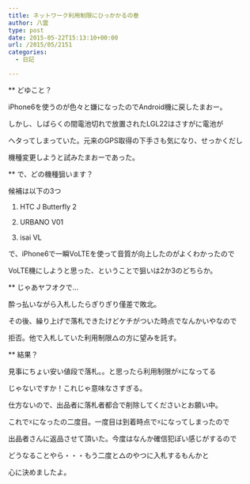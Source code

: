 ```yaml
---
title: ネットワーク利用制限にひっかかるの巻
author: 八雲
type: post
date: 2015-05-22T15:13:10+00:00
url: /2015/05/2151
categories:
  - 日記

---
```

** どゆこと？
  
iPhone6を使うのが色々と嫌になったのでAndroid機に戻したまおー。
  
しかし、しばらくの間電池切れで放置されたLGL22はさすがに電池が
  
ヘタってしまっていた。元来のGPS取得の下手さも気になり、せっかくだし
  
機種変更しようと試みたまおーであった。

** で、どの機種狙います？
  
候補は以下の3つ
  
1. HTC J Butterfly 2
  
2. URBANO V01
  
3. isai VL
  
で、iPhone6で一瞬VoLTEを使って音質が向上したのがよくわかったので
  
VoLTE機にしようと思った、ということで狙いは2か3のどちらか。

** じゃあヤフオクで…
  
酔っ払いながら入札したらぎりぎり僅差で敗北。
  
その後、繰り上げで落札できたけどケチがついた時点でなんかいやなので
  
拒否。他で入札していた利用制限△の方に望みを託す。

** 結果？
  
見事にちょい安い値段で落札。。と思ったら利用制限が☓になってる
  
じゃないですか！これじゃ意味なさすぎる。
  
仕方ないので、出品者に落札者都合で削除してくださいとお願い中。

これで☓になったの二度目。一度目は到着時点で☓になってしまったので
  
出品者さんに返品させて頂いた。今度はなんか確信犯ぽい感じがするので
  
どうなることやら・・・もう二度と△のやつに入札するもんかと
  
心に決めましたよ。